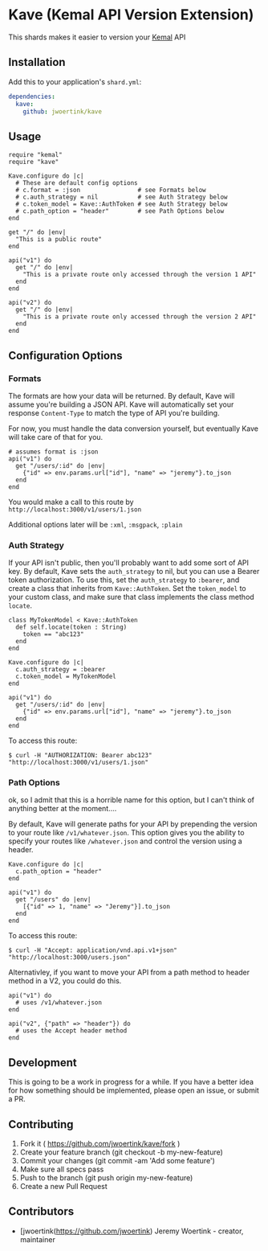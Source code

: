 # Kave (Kemal API Version Extension)

This shards makes it easier to version your [Kemal](http://kemalcr.com/) API

## Installation

Add this to your application's `shard.yml`:

```yaml
dependencies:
  kave:
    github: jwoertink/kave
```


## Usage

```crystal
require "kemal"
require "kave"

Kave.configure do |c|
  # These are default config options
  # c.format = :json                # see Formats below
  # c.auth_strategy = nil           # see Auth Strategy below
  # c.token_model = Kave::AuthToken # see Auth Strategy below
  # c.path_option = "header"        # see Path Options below
end

get "/" do |env|
  "This is a public route"
end

api("v1") do
  get "/" do |env|
    "This is a private route only accessed through the version 1 API"
  end
end

api("v2") do
  get "/" do |env|
    "This is a private route only accessed through the version 2 API"
  end
end
```

## Configuration Options

### Formats
The formats are how your data will be returned. By default, Kave will assume you're building a JSON API.
Kave will automatically set your response `Content-Type` to match the type of API you're building. 

For now, you must handle the data conversion yourself, but eventually Kave will take care of that for you. 

```crystal
# assumes format is :json
api("v1") do
  get "/users/:id" do |env|
    {"id" => env.params.url["id"], "name" => "jeremy"}.to_json
  end
end
```

You would make a call to this route by `http://localhost:3000/v1/users/1.json`

Additional options later will be `:xml`, `:msgpack`, `:plain`

### Auth Strategy
If your API isn't public, then you'll probably want to add some sort of API key. By default, Kave sets the `auth_strategy` to nil, but you can use a Bearer token authorization. To use this, set the `auth_strategy` to `:bearer`, and create a class that inherits from `Kave::AuthToken`. Set the `token_model` to your custom class, and make sure that class implements the class method `locate`.

```crystal
class MyTokenModel < Kave::AuthToken
  def self.locate(token : String)
    token == "abc123"
  end
end

Kave.configure do |c|
  c.auth_strategy = :bearer
  c.token_model = MyTokenModel
end

api("v1") do
  get "/users/:id" do |env|
    {"id" => env.params.url["id"], "name" => "jeremy"}.to_json
  end
end
```

To access this route:
```text
$ curl -H "AUTHORIZATION: Bearer abc123" "http://localhost:3000/v1/users/1.json"
```

### Path Options

ok, so I admit that this is a horrible name for this option, but I can't think of anything better at the moment....

By default, Kave will generate paths for your API by prepending the version to your route like `/v1/whatever.json`. This option gives you the ability to specify your routes like `/whatever.json` and control the version using a header.

```crystal
Kave.configure do |c|
  c.path_option = "header"
end

api("v1") do
  get "/users" do |env|
    [{"id" => 1, "name" => "Jeremy"}].to_json
  end
end
```

To access this route:
```text
$ curl -H "Accept: application/vnd.api.v1+json" "http://localhost:3000/users.json"
```

Alternativley, if you want to move your API from a path method to header method in a V2, you could do this.

```crystal
api("v1") do
  # uses /v1/whatever.json
end

api("v2", {"path" => "header"}) do
  # uses the Accept header method
end
```

## Development

This is going to be a work in progress for a while. If you have a better idea for how something should be implemented, please open an issue, or submit a PR.

## Contributing

1. Fork it ( https://github.com/jwoertink/kave/fork )
2. Create your feature branch (git checkout -b my-new-feature)
3. Commit your changes (git commit -am 'Add some feature')
4. Make sure all specs pass
5. Push to the branch (git push origin my-new-feature)
6. Create a new Pull Request

## Contributors

- [jwoertink(https://github.com/jwoertink) Jeremy Woertink - creator, maintainer
